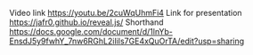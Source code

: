 Video link https://youtu.be/2cuWqUhmFi4
Link for presentation https://jafr0.github.io/reveal.js/
Shorthand https://docs.google.com/document/d/1lnYb-EnsdJ5y9fwhY_7nw6RGhL2iIils7GE4xQuOrTA/edit?usp=sharing